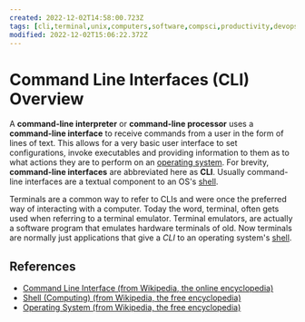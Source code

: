 ```yaml
---
created: 2022-12-02T14:58:00.723Z
tags: [cli,terminal,unix,computers,software,compsci,productivity,devops]
modified: 2022-12-02T15:06:22.372Z
---
```

# Command Line Interfaces (CLI) Overview

A **command-line interpreter** or
**command-line processor** uses a
**command-line interface** to
receive commands from a user in the form of lines of text.
This allows for a very basic user interface to
set configurations, invoke executables and providing information to them as
to what actions they are to perform on an [operating system][os-wiki].
For brevity, **command-line interfaces** are abbreviated here as **CLI**.
Usually command-line interfaces are
a textual component to an OS's [shell](os-shell.md).

Terminals are a common way to refer to CLIs and were once
the preferred way of interacting with a computer.
Today the word, terminal, often gets used when referring to a terminal emulator.
Terminal emulators, are actually a software program that
emulates hardware terminals of old.
Now terminals are normally just applications that give
a *CLI* to an operating system's [shell][shell-wiki].

## References

* [Command Line Interface (from Wikipedia, the online encyclopedia)][cli-wiki]
* [Shell (Computing) (from Wikipedia, the free encyclopedia)][shell-wiki]
* [Operating System (from Wikipedia, the free encyclopedia)][os-wiki]

<!-- Hidden Reference Links Below Here -->
[cli-wiki]: https://en.wikipedia.org/wiki/Command-line_interface "Command Line Interface (from Wikipedia, the online encyclopedia)"
[shell-wiki]: https://en.wikipedia.org/wiki/Shell_%28computing%29 "Shell (Computing) (from Wikipedia, the free encyclopedia)"
[os-wiki]: https://en.wikipedia.org/wiki/Operating_system "Operating System (from Wikipedia, the free encyclopedia)"
